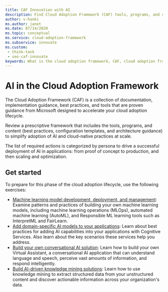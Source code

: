 ```yaml
---
title: CAF Innovation with AI
description: Find Cloud Adoption Framework (CAF) tools, programs, and configuration templates to simplify adoption of AI for applications and cloud-native practices at scale.
author: v-hanki
ms.author: janet
ms.date: 07/14/2020
ms.topic: conceptual
ms.service: cloud-adoption-framework
ms.subservice: innovate
ms.custom:
 - think-tank
 - seo-caf-innovate
keywords: What is the cloud adoption framework, CAF, cloud adoption framework, AI applications, cloud adoption lifecycle
---
```


<!-- docutune:casing InterpretML FairLearn -->

# AI in the Cloud Adoption Framework

The Cloud Adoption Framework (CAF) is a collection of documentation, implementation guidance, best practices, and tools that are proven guidance from Microsoft designed to accelerate your cloud adoption lifecycle.

Review a prescriptive framework that includes the tools, programs, and content (best practices, configuration templates, and architecture guidance) to simplify adoption of AI and cloud-native practices at scale.

The list of required actions is categorized by persona to drive a successful deployment of AI in applications: from proof of concept to production, and then scaling and optimization.

## Get started

To prepare for this phase of the cloud adoption lifecycle, use the following exercises:

- [Machine learning model development, deployment, and management](https://azure.microsoft.com/overview/ai-platform/dev-resources/): Examine patterns and practices of building your own machine learning models, including machine learning operations (MLOps), automated machine learning (AutoML), and Responsible ML learning tools such as InterpretML and FairLearn.
- [Add domain-specific AI models to your applications](https://www.oreilly.com/library/view/building-intelligent-apps/9781492058632/): Learn about best practices for adding AI capabilities into your applications with Cognitive Services. Also learn about the key scenarios these services help you address.
- [Build your own conversational AI solution](https://www.oreilly.com/library/view/a-developers-guide/9781492080619/): Learn how to build your own Virtual Assistant, a conversational AI application that can understand language and speech, perceive vast amounts of information, and respond intelligently.
- [Build AI-driven knowledge mining solutions](https://azure.microsoft.com/resources/a-developers-guide-to-building-ai-driven-knowledge-mining-solutions/): Learn how to use knowledge mining to extract structured data from your unstructured content and discover actionable information across your organization's data.
